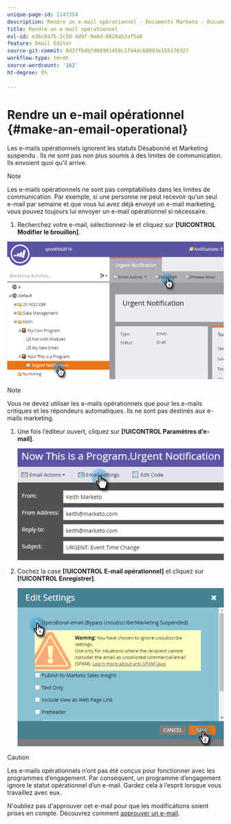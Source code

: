 ```yaml
---
unique-page-id: 1147354
description: Rendre un e-mail opérationnel - Documents Marketo - Documentation du produit
title: Rendre un e-mail opérationnel
exl-id: e36c6a7b-2c50-4d9f-9e6d-0828ab3af5a8
feature: Email Editor
source-git-commit: 0d37fbdb7d08901458c1744dc68893e155176327
workflow-type: tm+mt
source-wordcount: '162'
ht-degree: 0%

---
```


# Rendre un e-mail opérationnel {#make-an-email-operational}

Les e-mails opérationnels ignorent les statuts Désabonné et Marketing suspendu . Ils ne sont pas non plus soumis à des limites de communication. Ils envoient quoi qu&#39;il arrive.

>[!NOTE]
>
>Les e-mails opérationnels ne sont pas comptabilisés dans les limites de communication. Par exemple, si une personne ne peut recevoir qu’un seul e-mail par semaine et que vous lui avez déjà envoyé un e-mail marketing, vous pouvez toujours lui envoyer un e-mail opérationnel si nécessaire.

1. Recherchez votre e-mail, sélectionnez-le et cliquez sur **[!UICONTROL Modifier le brouillon]**.

![](assets/one-1.png)

>[!NOTE]
>
>Vous ne devez utiliser les e-mails opérationnels que pour les e-mails critiques et les répondeurs automatiques. Ils ne sont pas destinés aux e-mails marketing.

1. Une fois l’éditeur ouvert, cliquez sur **[!UICONTROL Paramètres d’e-mail]**.

   ![](assets/two-1.png)

1. Cochez la case **[!UICONTROL E-mail opérationnel]** et cliquez sur **[!UICONTROL Enregistrer]**.

   ![](assets/three.png)

>[!CAUTION]
>
>Les e-mails opérationnels n’ont pas été conçus pour fonctionner avec les programmes d’engagement. Par conséquent, un programme d’engagement ignore le statut opérationnel d’un e-mail. Gardez cela à l’esprit lorsque vous travaillez avec eux.

N&#39;oubliez pas d&#39;approuver cet e-mail pour que les modifications soient prises en compte. Découvrez comment [approuver un e-mail](/help/marketo/product-docs/email-marketing/general/creating-an-email/approve-an-email.md).
